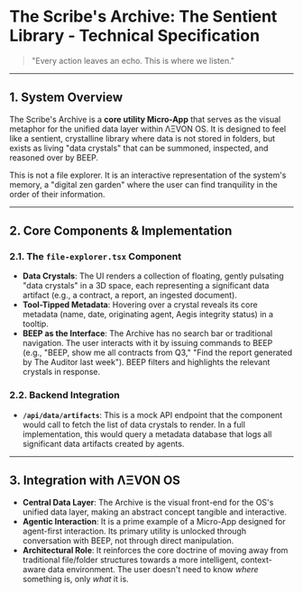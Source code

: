 
# The Scribe's Archive: The Sentient Library - Technical Specification

> "Every action leaves an echo. This is where we listen."

---

## 1. System Overview

The Scribe's Archive is a **core utility Micro-App** that serves as the visual metaphor for the unified data layer within ΛΞVON OS. It is designed to feel like a sentient, crystalline library where data is not stored in folders, but exists as living "data crystals" that can be summoned, inspected, and reasoned over by BEEP.

This is not a file explorer. It is an interactive representation of the system's memory, a "digital zen garden" where the user can find tranquility in the order of their information.

---

## 2. Core Components & Implementation

### 2.1. The `file-explorer.tsx` Component
- **Data Crystals**: The UI renders a collection of floating, gently pulsating "data crystals" in a 3D space, each representing a significant data artifact (e.g., a contract, a report, an ingested document).
- **Tool-Tipped Metadata**: Hovering over a crystal reveals its core metadata (name, date, originating agent, Aegis integrity status) in a tooltip.
- **BEEP as the Interface**: The Archive has no search bar or traditional navigation. The user interacts with it by issuing commands to BEEP (e.g., "BEEP, show me all contracts from Q3," "Find the report generated by The Auditor last week"). BEEP filters and highlights the relevant crystals in response.

### 2.2. Backend Integration
- **`/api/data/artifacts`**: This is a mock API endpoint that the component would call to fetch the list of data crystals to render. In a full implementation, this would query a metadata database that logs all significant data artifacts created by agents.

---

## 3. Integration with ΛΞVON OS

- **Central Data Layer**: The Archive is the visual front-end for the OS's unified data layer, making an abstract concept tangible and interactive.
- **Agentic Interaction**: It is a prime example of a Micro-App designed for agent-first interaction. Its primary utility is unlocked through conversation with BEEP, not through direct manipulation.
- **Architectural Role**: It reinforces the core doctrine of moving away from traditional file/folder structures towards a more intelligent, context-aware data environment. The user doesn't need to know *where* something is, only *what* it is.
